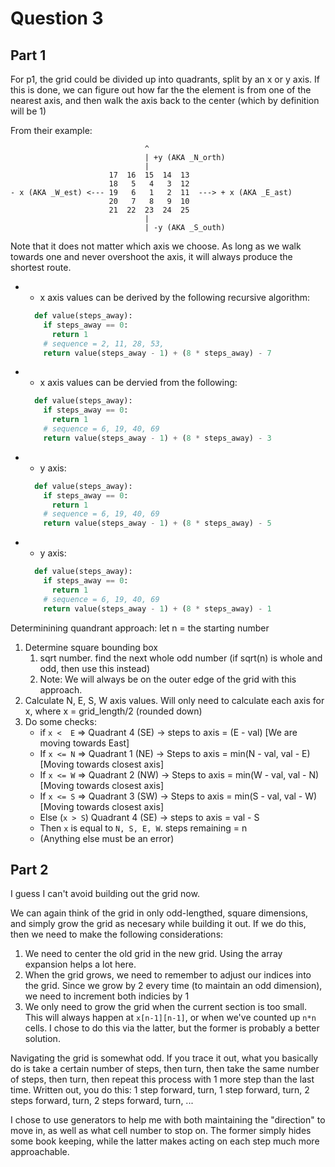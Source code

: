 # Question 3

## Part 1

For p1, the grid could be divided up into quadrants, split by an x or y axis.
If this is done, we can figure out how far the the element is from one of the nearest axis,
and then walk the axis back to the center (which by definition will be 1)

From their example:

```
                              ^
                              | +y (AKA _N_orth)
                              |
                      17  16  15  14  13
                      18   5   4   3  12
- x (AKA _W_est) <--- 19   6   1   2  11  ---> + x (AKA _E_ast)
                      20   7   8   9  10
                      21  22  23  24  25
                              |
                              | -y (AKA _S_outh)
```

Note that it does not matter which axis we choose. As long as we walk towards one and never overshoot the axis, it
will always produce the shortest route.

* + x axis values can be derived by the following recursive algorithm:
  ```python
    def value(steps_away):
      if steps_away == 0:
        return 1
      # sequence = 2, 11, 28, 53, 
      return value(steps_away - 1) + (8 * steps_away) - 7
  ```
* - x axis values can be dervied from the following:
  ```python
    def value(steps_away):
      if steps_away == 0:
        return 1
      # sequence = 6, 19, 40, 69
      return value(steps_away - 1) + (8 * steps_away) - 3
  ```
* + y axis:
  ```python
    def value(steps_away):
      if steps_away == 0:
        return 1
      # sequence = 6, 19, 40, 69
      return value(steps_away - 1) + (8 * steps_away) - 5
  ```
* - y axis:
  ```python
    def value(steps_away):
      if steps_away == 0:
        return 1
      # sequence = 6, 19, 40, 69
      return value(steps_away - 1) + (8 * steps_away) - 1
  ```

Determinining quandrant approach:
let n = the starting number

1. Determine square bounding box
   1. sqrt number. find the next whole odd number (if sqrt(n) is whole and odd, then use this instead)
   2. Note: We will always be on the outer edge of the grid with this approach.
2. Calculate N, E, S, W axis values. Will only need to calculate each axis for x, where x = grid_length/2 (rounded down)
3. Do some checks:
   * if `x <  E` => Quadrant 4 (SE) -> steps to axis = (E - val) [We are moving towards East]
   * If `x <= N` => Quadrant 1 (NE) -> Steps to axis = min(N - val, val - E) [Moving towards closest axis]
   * If `x <= W` => Quadrant 2 (NW) -> Steps to axis = min(W - val, val - N) [Moving towards closest axis]
   * If `x <= S` => Quadrant 3 (SW) -> Steps to axis = min(S - val, val - W) [Moving towards closest axis]
   * Else (`x > S`) Quadrant 4 (SE) -> steps to axis = val - S
   * Then `x` is equal to `N, S, E, W`. steps remaining = n 
   * (Anything else must be an error)

## Part 2

I guess I can't avoid building out the grid now.

We can again think of the grid in only odd-lengthed, square dimensions, and simply grow the grid as necesary while building it out. If we do this, then we need to make the following considerations:

1. We need to center the old grid in the new grid. Using the array expansion helps a lot here.
2. When the grid grows, we need to remember to adjust our indices into the grid. Since we grow by 2 every time (to maintain an odd dimension), we need to increment both indicies by 1
3. We only need to grow the grid when the current section is too small. This will always happen at `x[n-1][n-1]`, or when we've counted up `n*n` cells. I chose to do this via the latter, but the former is probably a better solution.

Navigating the grid is somewhat odd. If you trace it out, what you basically do is take a certain number of steps, then turn, then take the same number of steps, then turn, then repeat this process with 1 more step than the last time. Written out, you do this:
1 step forward, turn, 1 step forward, turn, 2 steps forward, turn, 2 steps forward, turn, ...

I chose to use generators to help me with both maintaining the "direction" to move in, as well as what cell number to stop on. The former simply hides some book keeping, while the latter makes acting on each step much more approachable. 
